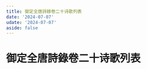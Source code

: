 ```yaml
---
title: 御定全唐詩錄卷二十诗歌列表
date: '2024-07-07'
udate: '2024-07-07'
aside: false
---
```

# 御定全唐詩錄卷二十诗歌列表

<PoemList :list="poems" :authorMap="authorMap" :chapternum="20" />

<script setup>
const chapter = '卷二十';
import poems from '/data/qtsl/卷二十/poems.json'
import authorMap from '/data/qtsl/卷二十/author.json'
</script>

